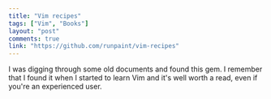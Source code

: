 ```yaml
---
title: "Vim recipes"
tags: ["Vim", "Books"]
layout: "post"
comments: true
link: "https://github.com/runpaint/vim-recipes"
---
```


I was digging through some old documents and found this gem. I remember that I found it when I started to learn Vim and it's well worth a read, even if you're an experienced user.
